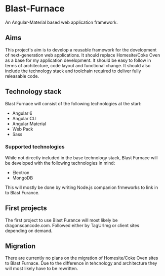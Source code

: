 # Blast-Furnace
An Angular-Material based web application framework. 

## Aims
This project's aim is to develop a reusable framework for the development of next-generation web applications. It should replace Homesite/Coke Oven as a base for my application development. It should be easy to follow in terms of architecture, code layout and functional change. It should also include the technology stack and toolchain required to deliver fully releasable code. 

## Technology stack
Blast Furnace will consist of the following technologies at the start: 
* Angular 6
* Angular CLI
* Angular Material
* Web Pack
* Sass

### Supported technologies
While not directly included in the base technology stack, Blast Furnace will be developed with the following technologies in mind: 
* Electron
* MongoDB

This will mostly be done by writing Node.js companion frmeworks to link in to Blast Furance. 

## First projects
The first project to use Blast Furance will most likely be dragonscancode.com. Followed either by TagUrImg or client sites depending on demand. 

## Migration
There are currently no plans on the migration of Homesite/Coke Oven sites to Blast Furnace. Due to the difference in tehcnology and architecture they will most likely have to be rewritten. 
